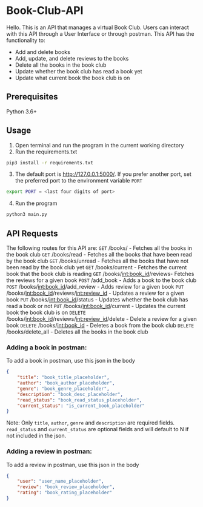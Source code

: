 # Book-Club-API
Hello. This is an API that manages a virtual Book Club. Users can interact with this API through a User Interface or through postman.
This API has the functionality to:
- Add and delete books
- Add, update, and delete reviews to the books
- Delete all the books in the book club
- Update whether the book club has read a book yet
- Update what current book the book club is on
## Prerequisites
Python 3.6+
## Usage
1. Open terminal and run the program in the current working directory
2. Run the requirements.txt
```bash
pip3 install -r requirements.txt
```
3. The default port is http://127.0.0.1:5000/. If you prefer another port, set the preferred port to the environment variable `PORT`
```bash
export PORT = <last four digits of port>
```
4. Run the program
```bash
python3 main.py
```
## API Requests
The following routes for this API are:
```GET``` <port>/books/ - Fetches all the books in the book club
```GET``` <port>/books/read - Fetches all the books that have been read by the book club
```GET``` <port>/books/unread - Fetches all the books that have not been read by the book club yet
```GET``` <port>/books/current - Fetches the current book that the book club is reading
```GET``` <port>/books/<int:book_id>/reviews- Fetches the reviews for a given book
```POST``` <port>/add_book - Adds a book to the book club
```POST``` <port>/books/<int:book_id>/add_review - Adds review for a given book
```PUT``` <port>/books/<int:book_id>/reviews/<int:review_id> - Updates a review for a given book
```PUT``` <port>/books/<int:book_id>/status - Updates whether the book club has read a book or not
```PUT``` <port>/books/<int:book_id>/current - Updates the current book the book club is on
```DELETE``` <port>/books/<int:book_id>/reviews/<int:review_id>/delete - Delete a review for a given book
```DELETE``` <port>/books/<int:book_id> - Deletes a book from the book club
```DELETE``` <port>/books/delete_all - Deletes all the books in the book club

### Adding a book in postman:
To add a book in postman, use this json in the body
```json
{
    "title": "book_title_placeholder",
    "author": "book_author_placeholder",
    "genre": "book_genre_placeholder",
    "description": "book_desc_placeholder",
    "read_status": "book_read_status_placeholder",
    "current_status": "is_current_book_placeholder"
}
```
Note: Only `title`, `author`, `genre` and `description` are required fields. `read_status` and `current_status` are optional fields and will default to N if not included in the json.

### Adding a review in postman:
To add a review in postman, use this json in the body
```json
{
    "user": "user_name_placeholder",
    "review": "book_review_placeholder",
    "rating": "book_rating_placeholder"
}
```






